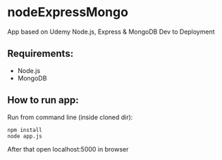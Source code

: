 # nodeExpressMongo
App based on Udemy Node.js, Express &amp; MongoDB Dev to Deployment 

## Requirements:

- Node.js
- MongoDB

## How to run app:

Run from command line (inside cloned dir):

    npm install
    node app.js
    
After that open localhost:5000 in browser    

